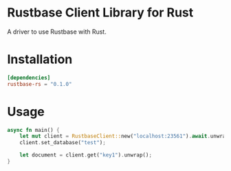# Rustbase Client Library for Rust
A driver to use Rustbase with Rust.

# Installation
```toml
[dependencies]
rustbase-rs = "0.1.0"
```

# Usage
```rust
async fn main() {
    let mut client = RustbaseClient::new("localhost:23561").await.unwrap();
    client.set_database("test");

    let document = client.get("key1").unwrap();
}
``` 